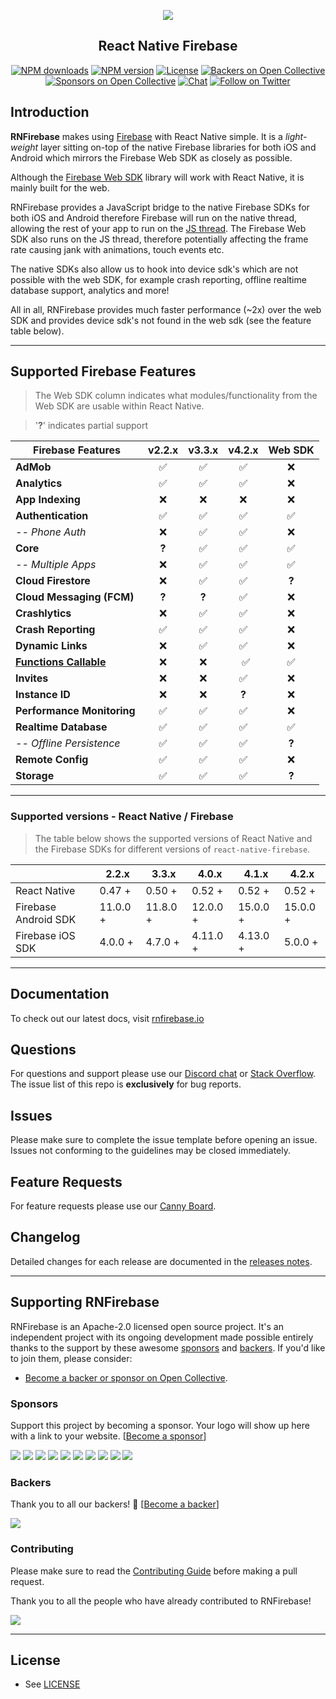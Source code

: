 <p align="center">
  <a href="https://rnfirebase.io">
    <img src="https://i.imgur.com/eBNJlHd.png"><br/>
  </a>
  <h2 align="center">React Native Firebase</h2>
</p>

<p align="center">
  <a href="https://www.npmjs.com/package/react-native-firebase"><img src="https://img.shields.io/npm/dm/react-native-firebase.svg?style=flat-square" alt="NPM downloads"></a>
  <a href="https://www.npmjs.com/package/react-native-firebase"><img src="https://img.shields.io/npm/v/react-native-firebase.svg?style=flat-square" alt="NPM version"></a>
  <a href="/LICENSE"><img src="https://img.shields.io/npm/l/react-native-firebase.svg?style=flat-square" alt="License"></a>
  <a href="#backers"><img src="https://opencollective.com/react-native-firebase/backers/badge.svg" alt="Backers on Open Collective"></a>
  <a href="#sponsors"><img src="https://opencollective.com/react-native-firebase/sponsors/badge.svg" alt="Sponsors on Open Collective"></a>
  <a href="https://discord.gg/C9aK28N"><img src="https://img.shields.io/discord/295953187817521152.svg?logo=discord&style=flat-square&colorA=7289da&label=discord" alt="Chat"></a>
  <a href="https://twitter.com/rnfirebase"><img src="https://img.shields.io/twitter/follow/rnfirebase.svg?style=social&label=Follow" alt="Follow on Twitter"></a>
</p>

## Introduction

**RNFirebase** makes using [Firebase](http://firebase.com) with React Native simple. It is a _light-weight_ layer sitting on-top of the native Firebase libraries for both iOS and Android which mirrors the Firebase Web SDK as closely as possible.

Although the [Firebase Web SDK](https://www.npmjs.com/package/firebase) library will work with React Native, it is mainly built for the web.

RNFirebase provides a JavaScript bridge to the native Firebase SDKs for both iOS and Android therefore Firebase will run on the native thread, allowing the rest of your app to run on the [JS thread](https://facebook.github.io/react-native/docs/performance.html#javascript-frame-rate). The Firebase Web SDK also runs on the JS thread, therefore potentially affecting the frame rate causing jank with animations, touch events etc.

The native SDKs also allow us to hook into device sdk's which are not possible with the web SDK, for example crash reporting, offline realtime database support, analytics and more!

All in all, RNFirebase provides much faster performance (~2x) over the web SDK and provides device sdk's not found in the web sdk (see the feature table below).

---

## Supported Firebase Features

> The Web SDK column indicates what modules/functionality from the Web SDK are usable within React Native.

> '**?**' indicates partial support

| Firebase Features                                                                                                                 | v2.2.x | v3.3.x | v4.2.x | Web SDK |
| --------------------------------------------------------------------------------------------------------------------------------- | :----: | :----: | :----: | :-----: |
| **AdMob**                                                                                                                         |   ✅   |   ✅   |   ✅   |   ❌    |
| **Analytics**                                                                                                                     |   ✅   |   ✅   |   ✅   |   ❌    |
| **App Indexing**                                                                                                                  |   ❌   |   ❌   |   ❌   |   ❌    |
| **Authentication**                                                                                                                |   ✅   |   ✅   |   ✅   |   ✅    |
| _-- Phone Auth_                                                                                                                   |   ❌   |   ✅   |   ✅   |   ❌    |
| **Core**                                                                                                                          | **?**  |   ✅   |   ✅   |   ✅    |
| _-- Multiple Apps_                                                                                                                |   ❌   |   ✅   |   ✅   |   ✅    |
| **Cloud Firestore**                                                                                                               |   ❌   |   ✅   |   ✅   |  **?**  |
| **Cloud Messaging (FCM)**                                                                                                         | **?**  | **?**  |   ✅   |   ❌    |
| **Crashlytics**                                                                                                                   |   ❌   |   ✅   |   ✅   |   ❌    |
| **Crash Reporting**                                                                                                               |   ✅   |   ✅   |   ✅   |   ❌    |
| **Dynamic Links**                                                                                                                 |   ❌   |   ✅   |   ✅   |   ❌    |
| **[Functions Callable](https://firebase.googleblog.com/2018/04/launching-cloud-functions-for-firebase-1-0.html?m=1)**             |   ❌   |   ❌   |    ✅  |   ✅    |
| **Invites**                                                                                                                       |   ❌   |   ❌   |   ✅   |   ❌    |
| **Instance ID**                                                                                                                   |   ❌   |   ❌   | **?**  |   ❌    |
| **Performance Monitoring**                                                                                                        |   ✅   |   ✅   |   ✅   |   ❌    |
| **Realtime Database**                                                                                                             |   ✅   |   ✅   |   ✅   |   ✅    |
| _-- Offline Persistence_                                                                                                          |   ✅   |   ✅   |   ✅   |  **?**  |
| **Remote Config**                                                                                                                 |   ✅   |   ✅   |   ✅   |   ❌    |
| **Storage**                                                                                                                       |   ✅   |   ✅   |   ✅   |  **?**  |

---

### Supported versions - React Native / Firebase

> The table below shows the supported versions of React Native and the Firebase SDKs for different versions of `react-native-firebase`.

|                      | 2.2.x    | 3.3.x    | 4.0.x    | 4.1.x    | 4.2.x    |
| -------------------- | -------- | -------- | -------- | -------- | -------- |
| React Native         | 0.47 +   | 0.50 +   | 0.52 +   | 0.52 +   | 0.52 +   |
| Firebase Android SDK | 11.0.0 + | 11.8.0 + | 12.0.0 + | 15.0.0 + | 15.0.0 + |
| Firebase iOS SDK     | 4.0.0 +  | 4.7.0 +  | 4.11.0 + | 4.13.0 + | 5.0.0 +  |

---

## Documentation

To check out our latest docs, visit [rnfirebase.io](https://rnfirebase.io)

## Questions

For questions and support please use our [Discord chat](https://discord.gg/C9aK28N) or [Stack Overflow](https://stackoverflow.com/questions/tagged/react-native-firebase). The issue list of this repo is **exclusively** for bug reports.

## Issues

Please make sure to complete the issue template before opening an issue. Issues not conforming to the guidelines may be closed immediately.

## Feature Requests

For feature requests please use our [Canny Board](http://invertase.link/requests).

## Changelog

Detailed changes for each release are documented in the [releases notes](https://github.com/invertase/react-native-firebase/releases).

<hr>

## Supporting RNFirebase

RNFirebase is an Apache-2.0 licensed open source project. It's an independent project with its ongoing development made possible entirely thanks to the support by these awesome [sponsors](#sponsors) and [backers](#backers). If you'd like to join them, please consider:

* [Become a backer or sponsor on Open Collective](https://opencollective.com/react-native-firebase).

### Sponsors

Support this project by becoming a sponsor. Your logo will show up here with a link to your website. [[Become a sponsor](https://opencollective.com/react-native-firebase#sponsor)]

<a href="https://opencollective.com/react-native-firebase/sponsor/0/website" target="_blank"><img src="https://opencollective.com/react-native-firebase/sponsor/0/avatar.svg"></a>
<a href="https://opencollective.com/react-native-firebase/sponsor/1/website" target="_blank"><img src="https://opencollective.com/react-native-firebase/sponsor/1/avatar.svg"></a>
<a href="https://opencollective.com/react-native-firebase/sponsor/2/website" target="_blank"><img src="https://opencollective.com/react-native-firebase/sponsor/2/avatar.svg"></a>
<a href="https://opencollective.com/react-native-firebase/sponsor/3/website" target="_blank"><img src="https://opencollective.com/react-native-firebase/sponsor/3/avatar.svg"></a>
<a href="https://opencollective.com/react-native-firebase/sponsor/4/website" target="_blank"><img src="https://opencollective.com/react-native-firebase/sponsor/4/avatar.svg"></a>
<a href="https://opencollective.com/react-native-firebase/sponsor/5/website" target="_blank"><img src="https://opencollective.com/react-native-firebase/sponsor/5/avatar.svg"></a>
<a href="https://opencollective.com/react-native-firebase/sponsor/6/website" target="_blank"><img src="https://opencollective.com/react-native-firebase/sponsor/6/avatar.svg"></a>
<a href="https://opencollective.com/react-native-firebase/sponsor/7/website" target="_blank"><img src="https://opencollective.com/react-native-firebase/sponsor/7/avatar.svg"></a>
<a href="https://opencollective.com/react-native-firebase/sponsor/8/website" target="_blank"><img src="https://opencollective.com/react-native-firebase/sponsor/8/avatar.svg"></a>
<a href="https://opencollective.com/react-native-firebase/sponsor/9/website" target="_blank"><img src="https://opencollective.com/react-native-firebase/sponsor/9/avatar.svg"></a>

### Backers

Thank you to all our backers! 🙏 [[Become a backer](https://opencollective.com/react-native-firebase#backer)]

<a href="https://opencollective.com/react-native-firebase#backers" target="_blank"><img src="https://opencollective.com/react-native-firebase/backers.svg?width=890"></a>

### Contributing

Please make sure to read the [Contributing Guide](CONTRIBUTING.md) before making a pull request.

Thank you to all the people who have already contributed to RNFirebase!

<a href="graphs/contributors"><img src="https://opencollective.com/react-native-firebase/contributors.svg?width=890" /></a>

<hr>

## License

* See [LICENSE](/LICENSE)
